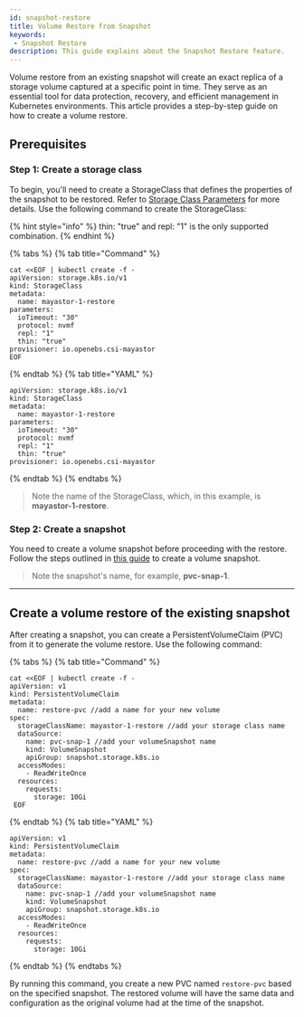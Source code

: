 ```yaml
---
id: snapshot-restore
title: Volume Restore from Snapshot
keywords:
 - Snapshot Restore
description: This guide explains about the Snapshot Restore feature.
---
```

Volume restore from an existing snapshot will create an exact replica of a storage volume captured at a specific point in time. They serve as an essential tool for data protection, recovery, and efficient management in Kubernetes environments. This article provides a step-by-step guide on how to create a volume restore.

## Prerequisites

### Step 1: Create a storage class 

To begin, you'll need to create a StorageClass that defines the properties of the snapshot to be restored. Refer to [Storage Class Parameters](../reference/storage-class-parameters.md) for more details. Use the following command to create the StorageClass:

{% hint style="info" %}
thin: "true" and repl: "1" is the only supported combination.
{% endhint %}

{% tabs %}
{% tab title="Command" %}
```text
cat <<EOF | kubectl create -f -
apiVersion: storage.k8s.io/v1
kind: StorageClass
metadata:
  name: mayastor-1-restore
parameters:
  ioTimeout: "30"
  protocol: nvmf
  repl: "1"
  thin: "true"
provisioner: io.openebs.csi-mayastor
EOF
```
{% endtab %}
{% tab title="YAML" %}
```text
apiVersion: storage.k8s.io/v1
kind: StorageClass
metadata:
  name: mayastor-1-restore
parameters:
  ioTimeout: "30"
  protocol: nvmf
  repl: "1"
  thin: "true"
provisioner: io.openebs.csi-mayastor
```
{% endtab %}
{% endtabs %}

> Note the name of the StorageClass, which, in this example, is **mayastor-1-restore**.


### Step 2: Create a snapshot 

You need to create a volume snapshot before proceeding with the restore. Follow the steps outlined in [this guide](../reference/snapshot.md) to create a volume snapshot.

> Note the snapshot's name, for example, **pvc-snap-1**.

-------------------

## Create a volume restore of the existing snapshot

After creating a snapshot, you can create a PersistentVolumeClaim (PVC) from it to generate the volume restore. Use the following command:

{% tabs %}
{% tab title="Command" %}
```text
cat <<EOF | kubectl create -f -
apiVersion: v1
kind: PersistentVolumeClaim
metadata:
  name: restore-pvc //add a name for your new volume
spec:
  storageClassName: mayastor-1-restore //add your storage class name 
  dataSource:
    name: pvc-snap-1 //add your volumeSnapshot name
    kind: VolumeSnapshot
    apiGroup: snapshot.storage.k8s.io
  accessModes:
    - ReadWriteOnce
  resources:
    requests:
      storage: 10Gi
 EOF     
 ```
{% endtab %}
{% tab title="YAML" %}
```text
apiVersion: v1
kind: PersistentVolumeClaim
metadata:
  name: restore-pvc //add a name for your new volume
spec:
  storageClassName: mayastor-1-restore //add your storage class name 
  dataSource:
    name: pvc-snap-1 //add your volumeSnapshot name
    kind: VolumeSnapshot
    apiGroup: snapshot.storage.k8s.io
  accessModes:
    - ReadWriteOnce
  resources:
    requests:
      storage: 10Gi
```
{% endtab %}
{% endtabs %}
      
      
By running this command, you create a new PVC named `restore-pvc` based on the specified snapshot. The restored volume will have the same data and configuration as the original volume had at the time of the snapshot.

